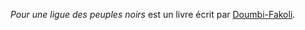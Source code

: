 <!-- TITLE: Pour Une Ligue Des Peuples Noirs -->
<!-- SUBTITLE: Présentation du livre : Pour Une Ligue Des Peuples Noirs -->

*Pour une ligue des peuples noirs* est un livre écrit par [Doumbi-Fakoli](/personnalite/homme/polymathe/afrique/nord-ouest/pays/mali/doumbi-fakoli).